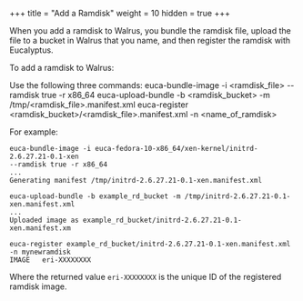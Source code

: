 +++
title = "Add a Ramdisk"
weight = 10
hidden = true
+++

When you add a ramdisk to Walrus, you bundle the ramdisk file, upload the file to a bucket in Walrus that you name, and then register the ramdisk with Eucalyptus. 

To add a ramdisk to Walrus: 

Use the following three commands: 
    euca-bundle-image -i <ramdisk_file> --ramdisk true -r x86_64
    euca-upload-bundle -b <ramdisk_bucket> -m /tmp/<ramdisk_file>.manifest.xml
    euca-register <ramdisk_bucket>/<ramdisk_file>.manifest.xml -n <name_of_ramdisk>

For example: 


    euca-bundle-image -i euca-fedora-10-x86_64/xen-kernel/initrd-2.6.27.21-0.1-xen 
    --ramdisk true -r x86_64
    ...
    Generating manifest /tmp/initrd-2.6.27.21-0.1-xen.manifest.xml
    
    euca-upload-bundle -b example_rd_bucket -m /tmp/initrd-2.6.27.21-0.1-xen.manifest.xml
    ...
    Uploaded image as example_rd_bucket/initrd-2.6.27.21-0.1-xen.manifest.xm
    
    euca-register example_rd_bucket/initrd-2.6.27.21-0.1-xen.manifest.xml -n mynewramdisk
    IMAGE	eri-XXXXXXXX 

Where the returned value `eri-XXXXXXXX` is the unique ID of the registered ramdisk image. 

